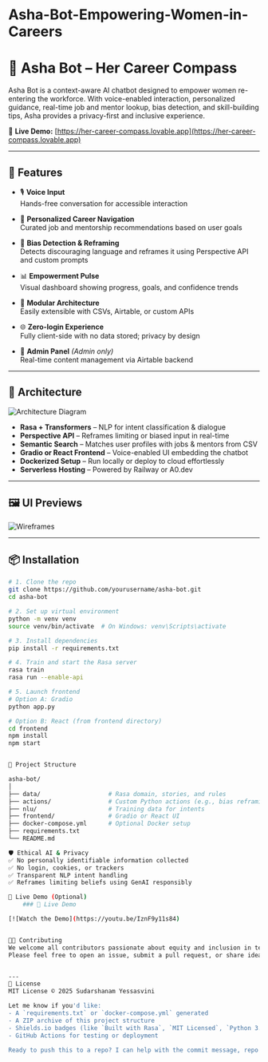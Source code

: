 # Asha-Bot-Empowering-Women-in-Careers

# 🤖 Asha Bot – Her Career Compass

Asha Bot is a context-aware AI chatbot designed to empower women re-entering the workforce. With voice-enabled interaction, personalized guidance, real-time job and mentor lookup, bias detection, and skill-building tips, Asha provides a privacy-first and inclusive experience.

🔗 **Live Demo:** [https://her-career-compass.lovable.app](https://her-career-compass.lovable.app)

---

## 🚀 Features

- 🎙️ **Voice Input**  
  Hands-free conversation for accessible interaction

- 🧭 **Personalized Career Navigation**  
  Curated job and mentorship recommendations based on user goals

- 🧠 **Bias Detection & Reframing**  
  Detects discouraging language and reframes it using Perspective API and custom prompts

- 📊 **Empowerment Pulse**  
  Visual dashboard showing progress, goals, and confidence trends

- 🧩 **Modular Architecture**  
  Easily extensible with CSVs, Airtable, or custom APIs

- 🌐 **Zero-login Experience**  
  Fully client-side with no data stored; privacy by design

- 🔧 **Admin Panel** *(Admin only)*  
  Real-time content management via Airtable backend

---

## 🧱 Architecture

![Architecture Diagram](architecture.png)

- **Rasa + Transformers** – NLP for intent classification & dialogue
- **Perspective API** – Reframes limiting or biased input in real-time
- **Semantic Search** – Matches user profiles with jobs & mentors from CSV
- **Gradio or React Frontend** – Voice-enabled UI embedding the chatbot
- **Dockerized Setup** – Run locally or deploy to cloud effortlessly
- **Serverless Hosting** – Powered by Railway or A0.dev

---

## 🖼️ UI Previews

![Wireframes](wireframes.png)

---

## 📦 Installation

```bash
# 1. Clone the repo
git clone https://github.com/yourusername/asha-bot.git
cd asha-bot

# 2. Set up virtual environment
python -m venv venv
source venv/bin/activate  # On Windows: venv\Scripts\activate

# 3. Install dependencies
pip install -r requirements.txt

# 4. Train and start the Rasa server
rasa train
rasa run --enable-api

# 5. Launch frontend
# Option A: Gradio
python app.py

# Option B: React (from frontend directory)
cd frontend
npm install
npm start


📁 Project Structure

asha-bot/
│
├── data/                   # Rasa domain, stories, and rules
├── actions/                # Custom Python actions (e.g., bias reframing)
├── nlu/                    # Training data for intents
├── frontend/               # Gradio or React UI
├── docker-compose.yml      # Optional Docker setup
├── requirements.txt
└── README.md

🛡️ Ethical AI & Privacy
✅ No personally identifiable information collected
✅ No login, cookies, or trackers
✅ Transparent NLP intent handling
✅ Reframes limiting beliefs using GenAI responsibly

🎥 Live Demo (Optional)
    ### 🎥 Live Demo

[![Watch the Demo](https://youtu.be/IznF9y11s84)


👩‍💻 Contributing
We welcome all contributors passionate about equity and inclusion in tech!
Please feel free to open an issue, submit a pull request, or share ideas 💡


---
📄 License
MIT License © 2025 Sudarshanam Yessasvini

Let me know if you'd like:
- A `requirements.txt` or `docker-compose.yml` generated
- A ZIP archive of this project structure
- Shields.io badges (like `Built with Rasa`, `MIT Licensed`, `Python 3.x`)
- GitHub Actions for testing or deployment

Ready to push this to a repo? I can help with the commit message, repo description, and first release setup too!
